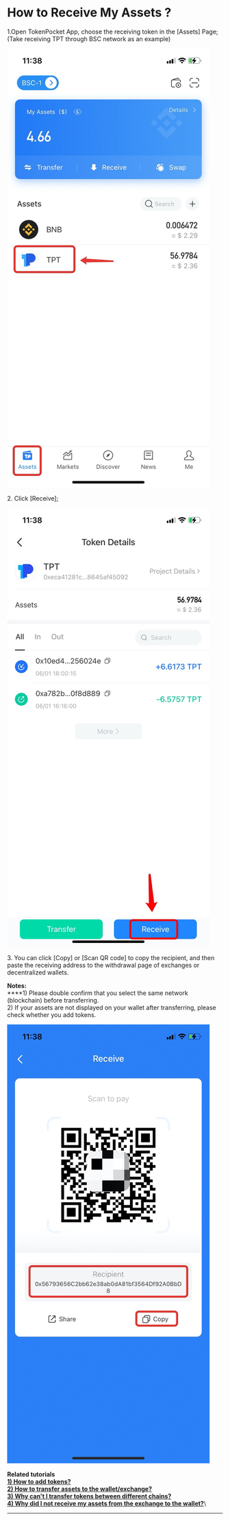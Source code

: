 # How to Receive My Assets ?

1.Open TokenPocket App, choose the receiving token in the \[Assets] Page; (Take receiving TPT through BSC network as an example)

![](<../.gitbook/assets/1 (20) (1).png>)

2\. Click \[Receive];

![](../.gitbook/assets/zhuan-zhang-2.jpg)

3\. You can click \[Copy] or \[Scan QR code] to copy the recipient, and then paste the receiving address to the withdrawal page of exchanges or decentralized wallets.

**Notes:**\
****1) Please double confirm that you select the same network (blockchain) before transferring.\
2\) If your assets are not displayed on your wallet after transferring, please check whether you add tokens.

![](<../.gitbook/assets/2 (24).png>)

**Related tutorials**\
****[**1)** How to add tokens? ](https://tphelp.gitbook.io/en/token-management/how-to-add-tokens)\
[2) How to transfer assets to the wallet/exchange?](https://tphelp.gitbook.io/en/transfer-tutorial/how-to-transfer-assets-to-the-wallet-exchange)\
[3) Why can't I transfer tokens between different chains?](https://tphelp.gitbook.io/en/transfer-faq/about-public-chain-transfer)\
[4) Why did I not receive my assets from the exchange to the wallet?](https://tphelp.gitbook.io/en/transfer-faq/why-did-i-not-receive-my-funds-from-the-exchange-to-the-wallet)****\
****
